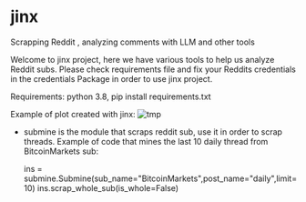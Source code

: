 # jinx
Scrapping Reddit , analyzing comments with LLM and other tools

Welcome to jinx project, here we have various tools to help us analyze
Reddit subs.
Please check requirements file and fix your Reddits credentials in the credentials
Package in order to use jinx project.

Requirements:
python 3.8, pip install requirements.txt


Example of plot created with jinx:
![tmp](https://github.com/CornPump/jinx/assets/143328149/ca62a584-049e-41c3-8185-829dfd87838c)



* submine is the module that scraps reddit sub, use it in order to scrap threads.
    Example of code that mines the last 10 daily thread from BitcoinMarkets sub:

    ins = submine.Submine(sub_name="BitcoinMarkets",post_name="daily",limit=10)
    ins.scrap_whole_sub(is_whole=False)

